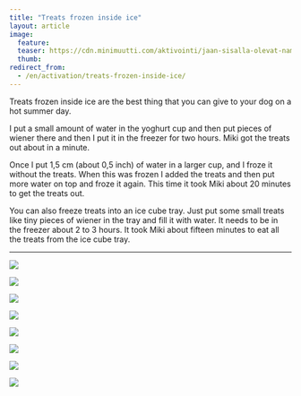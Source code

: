 ```yaml
---
title: "Treats frozen inside ice"
layout: article
image:
  feature:
  teaser: https://cdn.minimuutti.com/aktivointi/jaan-sisalla-olevat-namit/DSC36569-245px.jpg
  thumb:
redirect_from:
  - /en/activation/treats-frozen-inside-ice/
---
```


Treats frozen inside ice are the best thing that you can give to your dog on a hot summer day.

I put a small amount of water in the yoghurt cup and then put pieces of wiener there and then I put it in the freezer for two hours. Miki got the treats out about in a minute.

Once I put 1,5 cm (about 0,5 inch) of water in a larger cup, and I froze it without the treats. When this was frozen I added the treats and then put more water on top and froze it again. This time it took Miki about 20 minutes to get the treats out.

You can also freeze treats into an ice cube tray. Just put some small treats like tiny pieces of wiener in the tray and fill it with water. It needs to be in the freezer about 2 to 3 hours. It took Miki about fifteen minutes to eat all the treats from the ice cube tray.

---

![](https://cdn.minimuutti.com/aktivointi/jaan-sisalla-olevat-namit/DSC29716_2-800px.jpg)

![](https://cdn.minimuutti.com/aktivointi/jaan-sisalla-olevat-namit/DSC36534-800px.jpg)

![](https://cdn.minimuutti.com/aktivointi/jaan-sisalla-olevat-namit/DSC36564-800px.jpg)

![](https://cdn.minimuutti.com/aktivointi/jaan-sisalla-olevat-namit/DSC36624-800px.jpg)

![](https://cdn.minimuutti.com/aktivointi/jaan-sisalla-olevat-namit/DSC36520-800px.jpg)

![](https://cdn.minimuutti.com/aktivointi/jaan-sisalla-olevat-namit/DSC43352-800px.jpg)

![](https://cdn.minimuutti.com/aktivointi/jaan-sisalla-olevat-namit/DSC43440-800px.jpg)

![](https://cdn.minimuutti.com/aktivointi/jaan-sisalla-olevat-namit/DSC42930-800px.jpg)
